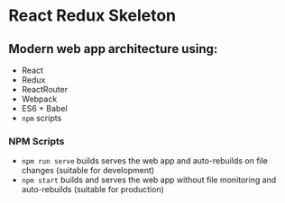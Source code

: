 # React Redux Skeleton

## Modern web app architecture using:
- React
- Redux
- ReactRouter
- Webpack
- ES6 + Babel
- `npm` scripts

### NPM Scripts

- `npm run serve` builds serves the web app and auto-rebuilds on file changes (suitable for development)
- `npm start` builds and serves the web app without file monitoring and auto-rebuilds (suitable for production)
